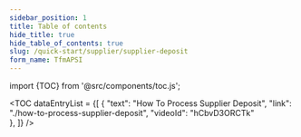 ```yaml
---
sidebar_position: 1
title: Table of contents
hide_title: true 
hide_table_of_contents: true
slug: /quick-start/supplier/supplier-deposit 
form_name: TfmAPSI
---
```


import {TOC} from '@src/components/toc.js';

<TOC
dataEntryList = {[
{
  "text": "How To Process Supplier Deposit", 
  "link": "./how-to-process-supplier-deposit",
  "videoId": "hCbvD3ORCTk"  
},
]}
/>
